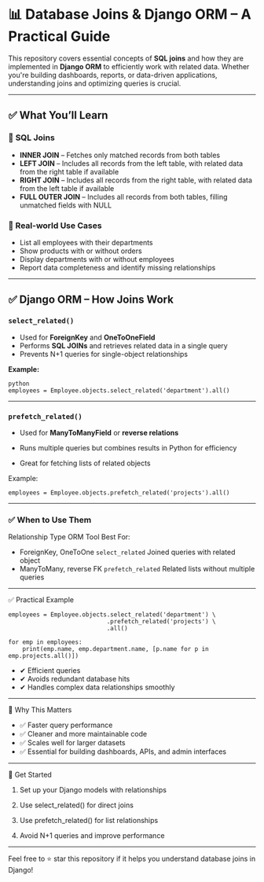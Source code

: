# 📊 Database Joins & Django ORM – A Practical Guide

This repository covers essential concepts of **SQL joins** and how they are implemented in **Django ORM** to efficiently work with related data. Whether you're building dashboards, reports, or data-driven applications, understanding joins and optimizing queries is crucial.

---

## ✅ What You’ll Learn

### 🔗 **SQL Joins**
- **INNER JOIN** – Fetches only matched records from both tables
- **LEFT JOIN** – Includes all records from the left table, with related data from the right table if available
- **RIGHT JOIN** – Includes all records from the right table, with related data from the left table if available
- **FULL OUTER JOIN** – Includes all records from both tables, filling unmatched fields with NULL

### 📂 Real-world Use Cases
- List all employees with their departments
- Show products with or without orders
- Display departments with or without employees
- Report data completeness and identify missing relationships

---

## ✅ Django ORM – How Joins Work

### `select_related()`
- Used for **ForeignKey** and **OneToOneField**
- Performs **SQL JOINs** and retrieves related data in a single query
- Prevents N+1 queries for single-object relationships

**Example:**
```
python
employees = Employee.objects.select_related('department').all()
```

---

### `prefetch_related()`

- Used for **ManyToManyField** or **reverse relations**

- Runs multiple queries but combines results in Python for efficiency

- Great for fetching lists of related objects

Example:
```
employees = Employee.objects.prefetch_related('projects').all()
```

---

### ✅ When to Use Them

Relationship Type	ORM Tool	Best For: 

- ForeignKey, OneToOne	`select_related`	Joined queries with related object
- ManyToMany, reverse FK	`prefetch_related`	Related lists without multiple queries

---

✅ Practical Example
```
employees = Employee.objects.select_related('department') \
                            .prefetch_related('projects') \
                            .all()

for emp in employees:
    print(emp.name, emp.department.name, [p.name for p in emp.projects.all()])
```

- ✔ Efficient queries
- ✔ Avoids redundant database hits
- ✔ Handles complex data relationships smoothly


---

📂 Why This Matters

- ✅ Faster query performance
- ✅ Cleaner and more maintainable code
- ✅ Scales well for larger datasets
- ✅ Essential for building dashboards, APIs, and admin interfaces


---

🚀 Get Started

1. Set up your Django models with relationships


2. Use select_related() for direct joins


3. Use prefetch_related() for list relationships


4. Avoid N+1 queries and improve performance


---

Feel free to ⭐ star this repository if it helps you understand database joins in Django!
